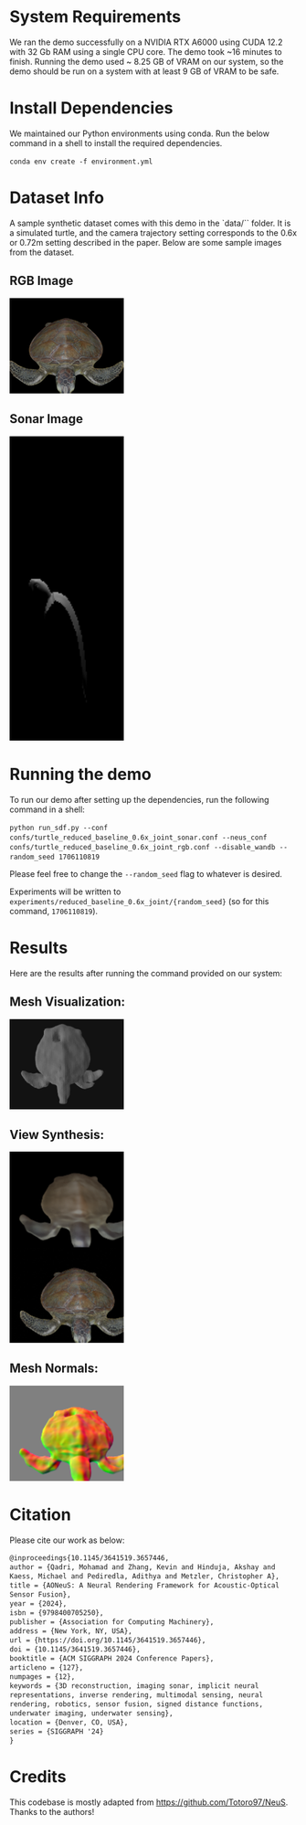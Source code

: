 # System Requirements
We ran the demo successfully on a NVIDIA RTX A6000 using CUDA 12.2 with 32 Gb RAM using a single CPU core.
The demo took ~16 minutes to finish.
Running the demo used ~ 8.25 GB of VRAM on our system, so the demo should be run on a system with at least 9 GB of VRAM to be safe. 

# Install Dependencies
We maintained our Python environments using conda. Run the below command in a shell to install the required dependencies. 

`conda env create -f environment.yml`

# Dataset Info
A sample synthetic dataset comes with this demo in the `data/`` folder. It is a simulated turtle, and the camera trajectory setting corresponds to the 0.6x or 0.72m setting described in the paper. Below are some sample images from the dataset. 

## RGB Image
<img src="data/reduced_baseline_0.6x_rgb/image/030.png" alt="drawing" width="200"/>

## Sonar Image
<img src="data/reduced_baseline_0.6x_sonar/imgs/0030.png" alt="drawing" width="200"/>


# Running the demo
To run our demo after setting up the dependencies, run the following command in a shell:

`python run_sdf.py --conf confs/turtle_reduced_baseline_0.6x_joint_sonar.conf --neus_conf confs/turtle_reduced_baseline_0.6x_joint_rgb.conf --disable_wandb --random_seed 1706110819`

Please feel free to change the `--random_seed` flag to whatever is desired. 

Experiments will be written to `experiments/reduced_baseline_0.6x_joint/{random_seed}` (so for this command, `1706110819`).

# Results
Here are the results after running the command provided on our system:

## Mesh Visualization:

<img src="sample_results/mesh_vis.png" alt="drawing" width="200"/>

## View Synthesis:

<img src="sample_results/view.png" alt="drawing" width="200"/>

## Mesh Normals:

<img src="sample_results/normals.png" alt="drawing" width="200"/>

# Citation
Please cite our work as below:

```
@inproceedings{10.1145/3641519.3657446,
author = {Qadri, Mohamad and Zhang, Kevin and Hinduja, Akshay and Kaess, Michael and Pediredla, Adithya and Metzler, Christopher A},
title = {AONeuS: A Neural Rendering Framework for Acoustic-Optical Sensor Fusion},
year = {2024},
isbn = {9798400705250},
publisher = {Association for Computing Machinery},
address = {New York, NY, USA},
url = {https://doi.org/10.1145/3641519.3657446},
doi = {10.1145/3641519.3657446},
booktitle = {ACM SIGGRAPH 2024 Conference Papers},
articleno = {127},
numpages = {12},
keywords = {3D reconstruction, imaging sonar, implicit neural representations, inverse rendering, multimodal sensing, neural rendering, robotics, sensor fusion, signed distance functions, underwater imaging, underwater sensing},
location = {Denver, CO, USA},
series = {SIGGRAPH '24}
}
```

# Credits
This codebase is mostly adapted from https://github.com/Totoro97/NeuS. Thanks to the authors!

